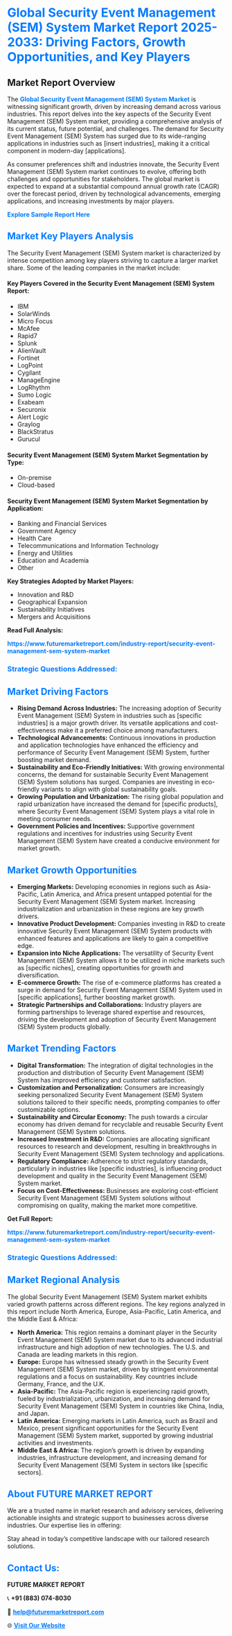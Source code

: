 <h1 style="color: #007BFF;">Global Security Event Management (SEM) System Market Report 2025-2033: Driving Factors, Growth Opportunities, and Key Players</h1>

<section id="overview">
<h2>Market Report Overview</h2>
<p>The <a href="https://www.futuremarketreport.com/industry-report/security-event-management-sem-system-market" style="color: #007BFF; text-decoration: none;"><strong>Global Security Event Management (SEM) System Market</strong></a> is witnessing significant growth, driven by increasing demand across various industries. This report delves into the key aspects of the Security Event Management (SEM) System market, providing a comprehensive analysis of its current status, future potential, and challenges. The demand for Security Event Management (SEM) System has surged due to its wide-ranging applications in industries such as [insert industries], making it a critical component in modern-day [applications].</p>
<p>As consumer preferences shift and industries innovate, the Security Event Management (SEM) System market continues to evolve, offering both challenges and opportunities for stakeholders. The global market is expected to expand at a substantial compound annual growth rate (CAGR) over the forecast period, driven by technological advancements, emerging applications, and increasing investments by major players.</p>
</section>

<section id="overview">
<p><a href="https://www.futuremarketreport.com/request-sample/reportId=27817" style="color: #007BFF; text-decoration: none;"><strong>Explore Sample Report Here</strong></a></p>
</section>

<section id="key-players">
<h2 style="color: #007BFF;">Market Key Players Analysis</h2>
<p>The Security Event Management (SEM) System market is characterized by intense competition among key players striving to capture a larger market share. Some of the leading companies in the market include:</p>
<h4>Key Players Covered in the Security Event Management (SEM) System Report:</h4>
<ul><li>IBM</li><li>SolarWinds</li><li>Micro Focus</li><li>McAfee</li><li>Rapid7</li><li>Splunk</li><li>AlienVault</li><li>Fortinet</li><li>LogPoint</li><li>Cygilant</li><li>ManageEngine</li><li>LogRhythm</li><li>Sumo Logic</li><li>Exabeam</li><li>Securonix</li><li>Alert Logic</li><li>Graylog</li><li>BlackStratus</li><li>Gurucul</li></ul>
<h4>Security Event Management (SEM) System Market Segmentation by Type:</h4>
<ul><li>On-premise</li><li>Cloud-based</li></ul>

<h4>Security Event Management (SEM) System Market Segmentation by Application:</h4>
<ul><li>Banking and Financial Services</li><li>Government Agency</li><li>Health Care</li><li>Telecommunications and Information Technology</li><li>Energy and Utilities</li><li>Education and Academia</li><li>Other</li></ul>
<p><strong>Key Strategies Adopted by Market Players:</strong></p>
<ul>
<li>Innovation and R&D</li>
<li>Geographical Expansion</li>
<li>Sustainability Initiatives</li>
<li>Mergers and Acquisitions</li>
</ul>
</section>

<section>
<p><strong>Read Full Analysis: </strong></p><a href="https://www.futuremarketreport.com/industry-report/security-event-management-sem-system-market" style="color: #007BFF; text-decoration: none;"><strong>https://www.futuremarketreport.com/industry-report/security-event-management-sem-system-market</strong></a>
<h3 style="color: #007BFF;">Strategic Questions Addressed:</h3>
</section>

<section id="driving-factors">
<h2 style="color: #007BFF;">Market Driving Factors</h2>
<ul>
<li><strong>Rising Demand Across Industries:</strong> The increasing adoption of Security Event Management (SEM) System in industries such as [specific industries] is a major growth driver. Its versatile applications and cost-effectiveness make it a preferred choice among manufacturers.</li>
<li><strong>Technological Advancements:</strong> Continuous innovations in production and application technologies have enhanced the efficiency and performance of Security Event Management (SEM) System, further boosting market demand.</li>
<li><strong>Sustainability and Eco-Friendly Initiatives:</strong> With growing environmental concerns, the demand for sustainable Security Event Management (SEM) System solutions has surged. Companies are investing in eco-friendly variants to align with global sustainability goals.</li>
<li><strong>Growing Population and Urbanization:</strong> The rising global population and rapid urbanization have increased the demand for [specific products], where Security Event Management (SEM) System plays a vital role in meeting consumer needs.</li>
<li><strong>Government Policies and Incentives:</strong> Supportive government regulations and incentives for industries using Security Event Management (SEM) System have created a conducive environment for market growth.</li>
</ul>
</section>

<section id="growth-opportunities">
<h2 style="color: #007BFF;">Market Growth Opportunities</h2>
<ul>
<li><strong>Emerging Markets:</strong> Developing economies in regions such as Asia-Pacific, Latin America, and Africa present untapped potential for the Security Event Management (SEM) System market. Increasing industrialization and urbanization in these regions are key growth drivers.</li>
<li><strong>Innovative Product Development:</strong> Companies investing in R&D to create innovative Security Event Management (SEM) System products with enhanced features and applications are likely to gain a competitive edge.</li>
<li><strong>Expansion into Niche Applications:</strong> The versatility of Security Event Management (SEM) System allows it to be utilized in niche markets such as [specific niches], creating opportunities for growth and diversification.</li>
<li><strong>E-commerce Growth:</strong> The rise of e-commerce platforms has created a surge in demand for Security Event Management (SEM) System used in [specific applications], further boosting market growth.</li>
<li><strong>Strategic Partnerships and Collaborations:</strong> Industry players are forming partnerships to leverage shared expertise and resources, driving the development and adoption of Security Event Management (SEM) System products globally.</li>
</ul>
</section>

<section id="trending-factors">
<h2 style="color: #007BFF;">Market Trending Factors</h2>
<ul>
<li><strong>Digital Transformation:</strong> The integration of digital technologies in the production and distribution of Security Event Management (SEM) System has improved efficiency and customer satisfaction.</li>
<li><strong>Customization and Personalization:</strong> Consumers are increasingly seeking personalized Security Event Management (SEM) System solutions tailored to their specific needs, prompting companies to offer customizable options.</li>
<li><strong>Sustainability and Circular Economy:</strong> The push towards a circular economy has driven demand for recyclable and reusable Security Event Management (SEM) System solutions.</li>
<li><strong>Increased Investment in R&D:</strong> Companies are allocating significant resources to research and development, resulting in breakthroughs in Security Event Management (SEM) System technology and applications.</li>
<li><strong>Regulatory Compliance:</strong> Adherence to strict regulatory standards, particularly in industries like [specific industries], is influencing product development and quality in the Security Event Management (SEM) System market.</li>
<li><strong>Focus on Cost-Effectiveness:</strong> Businesses are exploring cost-efficient Security Event Management (SEM) System solutions without compromising on quality, making the market more competitive.</li>
</ul>
</section>

<section>
<p><strong>Get Full Report: </strong></p><a href="https://www.futuremarketreport.com/industry-report/security-event-management-sem-system-market" style="color: #007BFF; text-decoration: none;"><strong>https://www.futuremarketreport.com/industry-report/security-event-management-sem-system-market</strong></a>
<h3 style="color: #007BFF;">Strategic Questions Addressed:</h3>
</section>


<section id="regional-analysis">
<h2 style="color: #007BFF;">Market Regional Analysis</h2>
<p>The global Security Event Management (SEM) System market exhibits varied growth patterns across different regions. The key regions analyzed in this report include North America, Europe, Asia-Pacific, Latin America, and the Middle East & Africa:</p>
<ul>
<li><strong>North America:</strong> This region remains a dominant player in the Security Event Management (SEM) System market due to its advanced industrial infrastructure and high adoption of new technologies. The U.S. and Canada are leading markets in this region.</li>
<li><strong>Europe:</strong> Europe has witnessed steady growth in the Security Event Management (SEM) System market, driven by stringent environmental regulations and a focus on sustainability. Key countries include Germany, France, and the U.K.</li>
<li><strong>Asia-Pacific:</strong> The Asia-Pacific region is experiencing rapid growth, fueled by industrialization, urbanization, and increasing demand for Security Event Management (SEM) System in countries like China, India, and Japan.</li>
<li><strong>Latin America:</strong> Emerging markets in Latin America, such as Brazil and Mexico, present significant opportunities for the Security Event Management (SEM) System market, supported by growing industrial activities and investments.</li>
<li><strong>Middle East & Africa:</strong> The region’s growth is driven by expanding industries, infrastructure development, and increasing demand for Security Event Management (SEM) System in sectors like [specific sectors].</li>
</ul>
</section>

<footer>
<h2 style="color: #007BFF;">About FUTURE MARKET REPORT</h2>
<p>We are a trusted name in market research and advisory services, delivering actionable insights and strategic support to businesses across diverse industries. Our expertise lies in offering:</p>

<p>Stay ahead in today’s competitive landscape with our tailored research solutions.</p>

<h2 style="color: #007BFF;">Contact Us:</h2>
<p><strong>FUTURE MARKET REPORT</strong></p>
<p>📞 <strong>+91 (883) 074-8030</strong></p>
<p>📧 <strong><a href="mailto:help@futuremarketreport.com" style="color: #007BFF;">help@futuremarketreport.com</a></strong></p>
<p>🌐 <strong><a href="https://www.futuremarketreport.com/" style="color: #007BFF;">Visit Our Website</a></strong></p>
</footer>